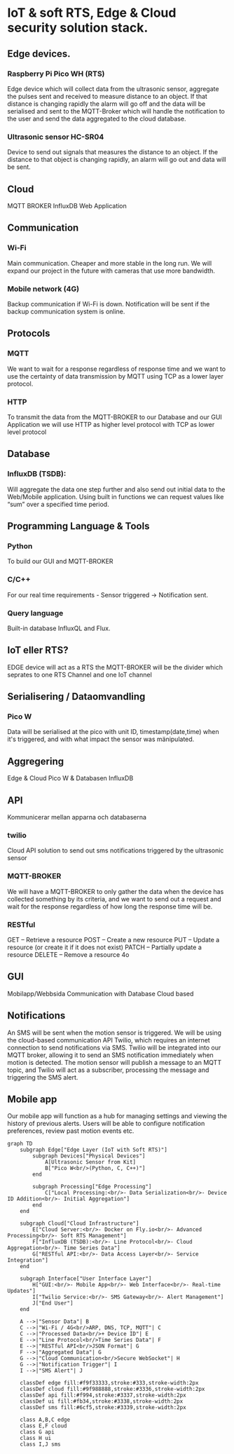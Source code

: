 # IoT & soft RTS, Edge & Cloud security solution stack.
## Edge devices.
###  Raspberry Pi Pico WH (RTS)
Edge device which will collect data from the ultrasonic sensor, aggregate the pulses sent and received to measure distance to an object. If that distance is changing rapidly the alarm will go off and the data will be serialised and sent to the MQTT-Broker which will handle the notification to the user and send the data aggregated to the cloud database.
###  Ultrasonic sensor HC-SR04 
Device to send out signals that measures the distance to an object. If the distance to that object is changing rapidly, an alarm will go out and data will be sent. 
## Cloud
MQTT BROKER
InfluxDB 
Web Application
## Communication
### Wi-Fi
Main communication. Cheaper and more stable in the long run. We will expand our project in the future with cameras that use more bandwidth.
### Mobile network (4G)
Backup communication if Wi-Fi is down. Notification will be sent if the backup communication system is online. 

## Protocols

### MQTT
We want to wait for a response regardless of response time and we want to use the certainty of data transmission by MQTT using TCP as a lower layer protocol.
### HTTP
To transmit the data from the MQTT-BROKER to our Database and our GUI Application we will use HTTP as higher level protocol with TCP as lower level protocol

## Database
### InfluxDB (TSDB):
Will aggregate the data one step further and also send out initial data to the Web/Mobile application. Using built in functions we can request values like “sum” over a specified time period. 
## Programming Language & Tools
### Python
To build our GUI and MQTT-BROKER
### C/C++
For our real time requirements - Sensor triggered -> Notification sent.
### Query language 
Built-in database InfluxQL and Flux.
###

## IoT eller RTS?
EDGE device will act as a RTS the MQTT-BROKER will be the divider which seprates to one RTS Channel and one IoT channel 

## Serialisering / Dataomvandling
### Pico W
Data will be serialised at the pico with unit ID, timestamp(date,time) when it's triggered, and with what impact the sensor was mänipulated.  
## Aggregering

Edge & Cloud
Pico W &  Databasen InfluxDB

## API
Kommunicerar mellan apparna och databaserna
### twilio
Cloud API solution to send out sms notifications triggered by the ultrasonic sensor
### MQTT-BROKER
We will have a MQTT-BROKER to only gather the data when the device has collected something by its criteria, and we want to send out a request and wait for the response regardless of how long the response time will be.
	
### RESTful
GET – Retrieve a resource
POST – Create a new resource
PUT – Update a resource (or create it if it does not exist)
PATCH – Partially update a resource
DELETE – Remove a resource
4o


## GUI 
Mobilapp/Webbsida
Communication with Database
Cloud based

## Notifications
An SMS will be sent when the motion sensor is triggered. We will be using the cloud-based communication API Twilio, which requires an internet connection to send notifications via SMS. Twilio will be integrated into our MQTT broker, allowing it to send an SMS notification immediately when motion is detected. The motion sensor will publish a message to an MQTT topic, and Twilio will act as a subscriber, processing the message and triggering the SMS alert.
## Mobile app
Our mobile app will function as a hub for managing settings and viewing the history of previous alerts. Users will be able to configure notification preferences, review past motion events etc.




```mermaid
graph TD
    subgraph Edge["Edge Layer (IoT with Soft RTS)"]
        subgraph Devices["Physical Devices"]
            A[Ultrasonic Sensor from Kit]
            B["Pico W<br/>(Python, C, C++)"]
        end
        
        subgraph Processing["Edge Processing"]
            C["Local Processing:<br/>- Data Serialization<br/>- Device ID Addition<br/>- Initial Aggregation"]
        end
    end

    subgraph Cloud["Cloud Infrastructure"]
        E["Cloud Server:<br/>- Docker on Fly.io<br/>- Advanced Processing<br/>- Soft RTS Management"]
        F["InfluxDB (TSDB):<br/>- Line Protocol<br/>- Cloud Aggregation<br/>- Time Series Data"]
        G["RESTful API:<br/>- Data Access Layer<br/>- Service Integration"]
    end

    subgraph Interface["User Interface Layer"]
        H["GUI:<br/>- Mobile App<br/>- Web Interface<br/>- Real-time Updates"]
        I["Twilio Service:<br/>- SMS Gateway<br/>- Alert Management"]
        J["End User"]
    end

    A -->|"Sensor Data"| B
    C -->|"Wi-Fi / 4G<br/>ARP, DNS, TCP, MQTT"| C
    C -->|"Processed Data<br/>+ Device ID"| E
    E -->|"Line Protocol<br/>Time Series Data"| F
    E -->|"RESTful API<br/>JSON Format"| G
    F -->|"Aggregated Data"| G
    G -->|"Cloud Communication<br/>Secure WebSocket"| H
    G -->|"Notification Trigger"| I
    I -->|"SMS Alert"| J

    classDef edge fill:#f9f33333,stroke:#333,stroke-width:2px
    classDef cloud fill:#9f988888,stroke:#3336,stroke-width:2px
    classDef api fill:#f994,stroke:#3337,stroke-width:2px
    classDef ui fill:#fb34,stroke:#3338,stroke-width:2px
    classDef sms fill:#6cf5,stroke:#3339,stroke-width:2px

    class A,B,C edge
    class E,F cloud
    class G api
    class H ui
    class I,J sms
